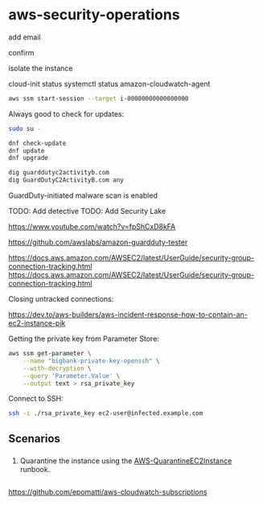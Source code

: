 # aws-security-operations

add email

confirm

isolate the instance

cloud-init status
systemctl status amazon-cloudwatch-agent

```sh
aws ssm start-session --target i-00000000000000000
```

Always good to check for updates:

```sh
sudo su -

dnf check-update
dnf update
dnf upgrade
```


```sh
dig guarddutyc2activityb.com
dig GuardDutyC2ActivityB.com any
```

GuardDuty-initiated malware scan is enabled

TODO: Add detective
TODO: Add Security Lake

https://www.youtube.com/watch?v=fpShCxD8kFA

https://github.com/awslabs/amazon-guardduty-tester

https://docs.aws.amazon.com/AWSEC2/latest/UserGuide/security-group-connection-tracking.html
https://docs.aws.amazon.com/AWSEC2/latest/UserGuide/security-group-connection-tracking.html


Closing untracked connections:

https://dev.to/aws-builders/aws-incident-response-how-to-contain-an-ec2-instance-pjk



Getting the private key from Parameter Store:

```sh
aws ssm get-parameter \
    --name "bigbank-private-key-openssh" \
    --with-decryption \
    --query 'Parameter.Value' \
    --output text > rsa_private_key
```

Connect to SSH:

```sh
ssh -i ./rsa_private_key ec2-user@infected.example.com
```

## Scenarios

###

1. Quarantine the instance using the [AWS-QuarantineEC2Instance][1] runbook.

```sh

```





https://github.com/epomatti/aws-cloudwatch-subscriptions






[1]: https://console.aws.amazon.com/systems-manager/automation/execute/AWS-QuarantineEC2Instance
